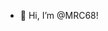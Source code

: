 - 👋 Hi, I’m @MRC68!

<!---
This profile is only for web development! Por favor háblame en español.
--->
